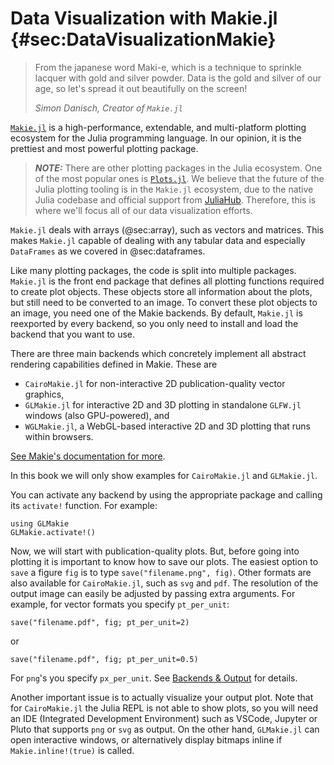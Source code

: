 # Data Visualization with Makie.jl {#sec:DataVisualizationMakie}

> From the japanese word Maki-e, which is a technique to sprinkle lacquer with gold and silver powder.
> Data is the gold and silver of our age, so let's spread it out beautifully on the screen!
>
> _Simon Danisch, Creator of `Makie.jl`_

[`Makie.jl`](https://docs.makie.org/stable/) is a high-performance, extendable, and multi-platform plotting ecosystem for the Julia programming language.
In our opinion, it is the prettiest and most powerful plotting package.

> **_NOTE:_**
> There are other plotting packages in the Julia ecosystem.
> One of the most popular ones is [`Plots.jl`](https://docs.juliaplots.org/stable/).
> We believe that the future of the Julia plotting tooling is in the `Makie.jl` ecosystem,
> due to the native Julia codebase and official support from [JuliaHub](https://juliahub.com).
> Therefore, this is where we'll focus all of our data visualization efforts.

`Makie.jl` deals with arrays (@sec:array), such as vectors and matrices.
This makes `Makie.jl` capable of dealing with any tabular data and especially `DataFrames` as we covered in @sec:dataframes.

Like many plotting packages, the code is split into multiple packages.
`Makie.jl` is the front end package that defines all plotting functions required to create plot objects.
These objects store all information about the plots, but still need to be converted to an image.
To convert these plot objects to an image, you need one of the Makie backends.
By default, `Makie.jl` is reexported by every backend, so you only need to install and load the backend that you want to use.

There are three main backends which concretely implement all abstract rendering capabilities defined in Makie.
These are

- `CairoMakie.jl` for non-interactive 2D publication-quality vector graphics,
- `GLMakie.jl` for interactive 2D and 3D plotting in standalone `GLFW.jl` windows (also GPU-powered), and
- `WGLMakie.jl`, a WebGL-based interactive 2D and 3D plotting that runs within browsers.

[See Makie's documentation for more](http://makie.juliaplots.org/stable/documentation/backends_and_output/).

In this book we will only show examples for `CairoMakie.jl` and `GLMakie.jl`.

You can activate any backend by using the appropriate package and calling its `activate!` function.
For example:

```
using GLMakie
GLMakie.activate!()
```

Now, we will start with publication-quality plots.
But, before going into plotting it is important to know how to save our plots.
The easiest option to `save` a figure `fig` is to type `save("filename.png", fig)`.
Other formats are also available for `CairoMakie.jl`, such as `svg` and `pdf`.
The resolution of the output image can easily be adjusted by passing extra arguments.
For example, for vector formats you specify `pt_per_unit`:

```
save("filename.pdf", fig; pt_per_unit=2)
```

or

```
save("filename.pdf", fig; pt_per_unit=0.5)
```

For `png`'s you specify `px_per_unit`.
See [Backends & Output](https://makie.juliaplots.org/stable/documentation/backends_and_output/) for details.

Another important issue is to actually visualize your output plot.
Note that for `CairoMakie.jl` the Julia REPL is not able to show plots, so you will need an IDE (Integrated Development Environment) such as VSCode, Jupyter or Pluto that supports `png` or `svg` as output.
On the other hand, `GLMakie.jl` can open interactive windows, or alternatively display bitmaps inline if `Makie.inline!(true)` is called.
